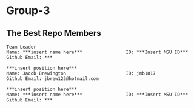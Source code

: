 # Group-3
The Best Repo
Members
--------------
```
Team Leader
Name: ***insert name here***                ID: ***Insert MSU ID***
Github Email: ***
```
```
***insert position here***
Name: Jacob Brewington                      ID: jmb1817
Github Email: jbrew123@hotmail.com
```
```
***insert position here***
Name: ***insert name here***                ID: ***Insert MSU ID***
Github Email: ***
```
